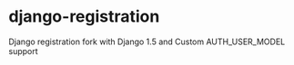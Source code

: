 django-registration
===================

Django registration fork with Django 1.5 and Custom AUTH_USER_MODEL support